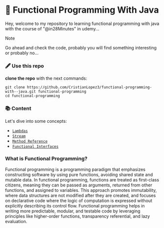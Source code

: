 #  🌟 Functional Programming With Java 

Hey, welcome to my repository to learning functional programming with java with the course of "@in28Minutes" in udemy...

>[!NOTE]
> Go ahead and check the code, probably you will find something interesting or probably no...


### 🖋 ️Use this repo

**clone the repo** with the next commands:

```shell
git clone https://github.com/CristianLopez3/functional-programming-with--java.git functional-programming
cd functional-programming
```


### 📚 Content

Let's dive into some concepts:

* [`Lambdas`](./docs/lambdas.md)
* [`Stream`](./docs/stream.md)
* [`Method Reference`](./docs/method_reference.md)
* [`Functional Interfaces`](./docs/functional_interfaces.md)

### What is Functional Programming?

Functional programming is a programming paradigm that emphasizes constructing software by using pure functions, avoiding shared state and mutable data. In functional programming, functions are treated as first-class citizens, meaning they can be passed as arguments, returned from other functions, and assigned to variables. This approach promotes immutability, where data structures are not modified after they are created, and focuses on declarative code where the logic of computation is expressed without explicitly describing its control flow. Functional programming helps in writing more predictable, modular, and testable code by leveraging principles like higher-order functions, transparency referential, and lazy evaluation.
